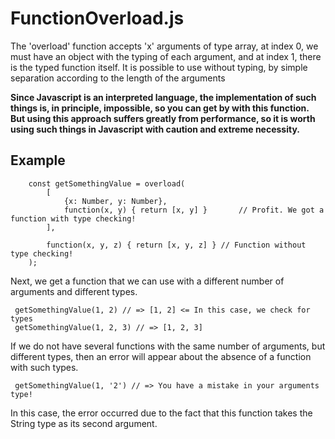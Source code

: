 # FunctionOverload.js

The 'overload' function accepts 'x' arguments of type array, at index 0, we must have an object with the typing of each argument, and at index 1, there is the typed function itself.
It is possible to use without typing, by simple separation according to the length of the arguments

**Since Javascript is an interpreted language, the implementation of such things is, in principle, impossible, so you can get by with this function.**
**But using this approach suffers greatly from performance, so it is worth using such things in Javascript with caution and extreme necessity.**

## Example 
```
    const getSomethingValue = overload(
        [
            {x: Number, y: Number},
            function(x, y) { return [x, y] }       // Profit. We got a function with type checking! 
        ],
        
        function(x, y, z) { return [x, y, z] } // Function without type checking!
    );
```

Next, we get a function that we can use with a different number of arguments and different types.
```
 getSomethingValue(1, 2) // => [1, 2] <= In this case, we check for types
 getSomethingValue(1, 2, 3) // => [1, 2, 3]
```

If we do not have several functions with the same number of arguments, but different types, then an error will appear about the absence of a function with such types.

```
 getSomethingValue(1, '2') // => You have a mistake in your arguments type!
```

In this case, the error occurred due to the fact that this function takes the String type as its second argument.
